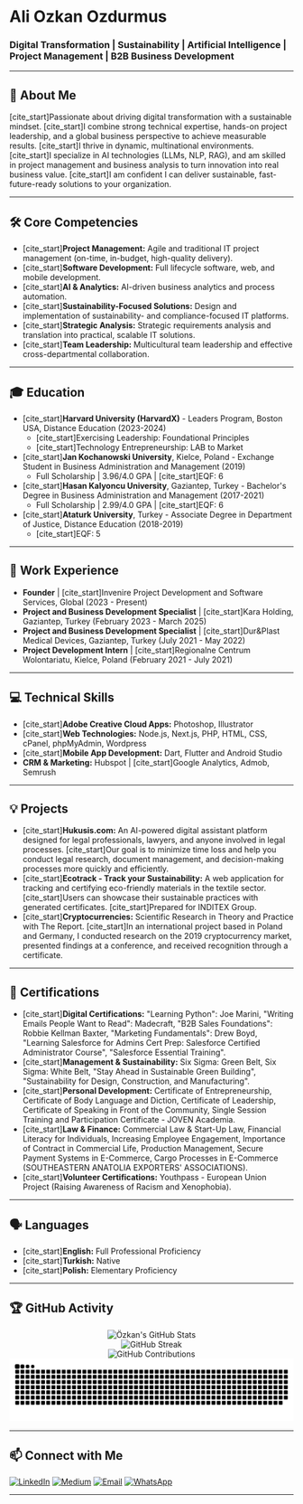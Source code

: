 # Ali Ozkan Ozdurmus

### Digital Transformation | Sustainability | Artificial Intelligence | Project Management | B2B Business Development

---

## 🚀 About Me

[cite_start]Passionate about driving digital transformation with a sustainable mindset. [cite_start]I combine strong technical expertise, hands-on project leadership, and a global business perspective to achieve measurable results. [cite_start]I thrive in dynamic, multinational environments. [cite_start]I specialize in AI technologies (LLMs, NLP, RAG), and am skilled in project management and business analysis to turn innovation into real business value. [cite_start]I am confident I can deliver sustainable, fast-future-ready solutions to your organization.

---

## 🛠️ Core Competencies

* [cite_start]**Project Management:** Agile and traditional IT project management (on-time, in-budget, high-quality delivery).
* [cite_start]**Software Development:** Full lifecycle software, web, and mobile development.
* [cite_start]**AI & Analytics:** AI-driven business analytics and process automation.
* [cite_start]**Sustainability-Focused Solutions:** Design and implementation of sustainability- and compliance-focused IT platforms.
* [cite_start]**Strategic Analysis:** Strategic requirements analysis and translation into practical, scalable IT solutions.
* [cite_start]**Team Leadership:** Multicultural team leadership and effective cross-departmental collaboration.

---

## 🎓 Education

* [cite_start]**Harvard University (HarvardX)** - Leaders Program, Boston USA, Distance Education (2023-2024) 
    * [cite_start]Exercising Leadership: Foundational Principles 
    * [cite_start]Technology Entrepreneurship: LAB to Market 
* [cite_start]**Jan Kochanowski University**, Kielce, Poland - Exchange Student in Business Administration and Management (2019) 
    * Full Scholarship | 3.96/4.0 GPA | [cite_start]EQF: 6 
* [cite_start]**Hasan Kalyoncu University**, Gaziantep, Turkey - Bachelor's Degree in Business Administration and Management (2017-2021) 
    * Full Scholarship | 2.99/4.0 GPA | [cite_start]EQF: 6 
* [cite_start]**Ataturk University**, Turkey - Associate Degree in Department of Justice, Distance Education (2018-2019) 
    * [cite_start]EQF: 5 

---

## 💼 Work Experience

* **Founder** | [cite_start]Invenire Project Development and Software Services, Global (2023 - Present) 
* **Project and Business Development Specialist** | [cite_start]Kara Holding, Gaziantep, Turkey (February 2023 - March 2025) 
* **Project and Business Development Specialist** | [cite_start]Dur&Plast Medical Devices, Gaziantep, Turkey (July 2021 - May 2022) 
* **Project Development Intern** | [cite_start]Regionalne Centrum Wolontariatu, Kielce, Poland (February 2021 - July 2021) 

---

## 💻 Technical Skills

* [cite_start]**Adobe Creative Cloud Apps:** Photoshop, Illustrator 
* [cite_start]**Web Technologies:** Node.js, Next.js, PHP, HTML, CSS, cPanel, phpMyAdmin, Wordpress 
* [cite_start]**Mobile App Development:** Dart, Flutter and Android Studio 
* **CRM & Marketing:** Hubspot | [cite_start]Google Analytics, Admob, Semrush 

---

## 💡 Projects

* [cite_start]**Hukusis.com:** An AI-powered digital assistant platform designed for legal professionals, lawyers, and anyone involved in legal processes. [cite_start]Our goal is to minimize time loss and help you conduct legal research, document management, and decision-making processes more quickly and efficiently.
* [cite_start]**Ecotrack - Track your Sustainability:** A web application for tracking and certifying eco-friendly materials in the textile sector. [cite_start]Users can showcase their sustainable practices with generated certificates. [cite_start]Prepared for INDITEX Group.
* [cite_start]**Cryptocurrencies:** Scientific Research in Theory and Practice with The Report. [cite_start]In an international project based in Poland and Germany, I conducted research on the 2019 cryptocurrency market, presented findings at a conference, and received recognition through a certificate.

---

## 🏅 Certifications

* [cite_start]**Digital Certifications:** "Learning Python": Joe Marini, "Writing Emails People Want to Read": Madecraft, "B2B Sales Foundations": Robbie Kellman Baxter, "Marketing Fundamentals": Drew Boyd, "Learning Salesforce for Admins Cert Prep: Salesforce Certified Administrator Course", "Salesforce Essential Training".
* [cite_start]**Management & Sustainability:** Six Sigma: Green Belt, Six Sigma: White Belt, "Stay Ahead in Sustainable Green Building", "Sustainability for Design, Construction, and Manufacturing".
* [cite_start]**Personal Development:** Certificate of Entrepreneurship, Certificate of Body Language and Diction, Certificate of Leadership, Certificate of Speaking in Front of the Community, Single Session Training and Participation Certificate - JOVEN Academia.
* [cite_start]**Law & Finance:** Commercial Law & Start-Up Law, Financial Literacy for Individuals, Increasing Employee Engagement, Importance of Contract in Commercial Life, Production Management, Secure Payment Systems in E-Commerce, Cargo Processes in E-Commerce (SOUTHEASTERN ANATOLIA EXPORTERS' ASSOCIATIONS).
* [cite_start]**Volunteer Certifications:** Youthpass - European Union Project (Raising Awareness of Racism and Xenophobia).

---

## 🗣️ Languages

* [cite_start]**English:** Full Professional Proficiency 
* [cite_start]**Turkish:** Native 
* [cite_start]**Polish:** Elementary Proficiency 

---

## 🏆 GitHub Activity

<p align="center">
  <img src="https://github-readme-stats.vercel.app/api?username=aliozkanozdurmus&show_icons=true&theme=vision-friendly-dark" alt="Özkan's GitHub Stats"/>
  <br/>
  <img src="https://github-readme-streak-stats.herokuapp.com/?user=aliozkanozdurmus&theme=vision-friendly-dark" alt="GitHub Streak"/>
  <br/>
  <img src="https://github-contributions-svg.vercel.app/api?username=aliozkanozdurmus&theme=dark" alt="GitHub Contributions"/>
  <br/>
  <img src="https://raw.githubusercontent.com/salesp07/salesp07/output/github-contribution-grid-snake.svg" alt="GitHub Snake Animation"/>
</p>

---

## 📫 Connect with Me

[![LinkedIn](https://img.shields.io/badge/-LinkedIn-0A66C2?style=flat&logo=linkedin&logoColor=white)](https://www.linkedin.com/in/aliozkanozdurmus/)
[![Medium](https://img.shields.io/badge/-Medium-12100E?style=flat&logo=medium&logoColor=white)](https://aliozkanozdurmus.medium.com/)
[![Email](https://img.shields.io/badge/-Email-D14836?style=flat&logo=gmail&logoColor=white)](mailto:ali.ozdurmus1@gmail.com)
[![WhatsApp](https://img.shields.io/badge/-WhatsApp-25D366?style=flat&logo=whatsapp&logoColor=white)](https://wa.me/905466916820)

---
